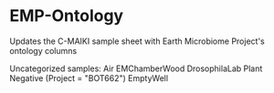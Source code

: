 # EMP-Ontology
Updates the C-MAIKI sample sheet with Earth Microbiome Project's ontology columns

Uncategorized samples:
Air
EMChamberWood
DrosophilaLab
Plant Negative (Project = "BOT662")
EmptyWell